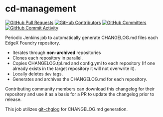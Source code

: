 # cd-management
[![GitHub Pull Requests](https://img.shields.io/github/issues-pr-raw/edgexfoundry/cd-management)](https://github.com/edgexfoundry/cd-management/pulls) [![GitHub Contributors](https://img.shields.io/github/contributors/edgexfoundry/cd-management)](https://github.com/edgexfoundry/cd-management/contributors) [![GitHub Committers](https://img.shields.io/badge/team-committers-green)](https://github.com/orgs/edgexfoundry/teams/devops-core-team/members) [![GitHub Commit Activity](https://img.shields.io/github/commit-activity/m/edgexfoundry/cd-management)](https://github.com/edgexfoundry/cd-management/commits)

Periodic Jenkins job to automatically generate CHANGELOG.md files each EdgeX Foundry repository.

- Iterates through **non-archived** repositories
- Clones each repository in parallel.
- Copies CHANGELOG.tpl.md and config.yml to each repository (If one already exists in the target repository it will not overwrite it).
- Locally deletes `dev` tags.
- Generates and archives the CHANGELOG.md for each repository.

Contributing community members can download this changelog for their repository and use it as a basis for a PR to update the changelog prior to release.

This job utilizes [git-chglog](https://github.com/git-chglog/git-chglog) for CHANGELOG.md generation.
